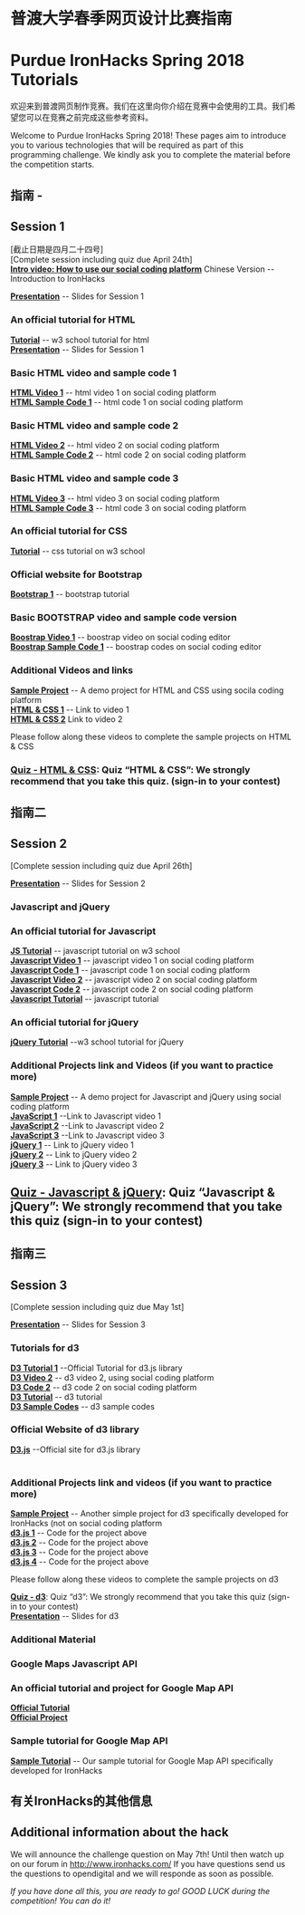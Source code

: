 # 普渡大学春季网页设计比赛指南
# Purdue IronHacks Spring 2018 Tutorials  

欢迎来到普渡网页制作竞赛。我们在这里向你介绍在竞赛中会使用的工具。我们希望您可以在竞赛之前完成这些参考资料。

Welcome to Purdue IronHacks Spring 2018! These pages aim to introduce you to various technologies that will be required as part of this programming challenge. We kindly ask you to complete the material before the competition starts.

## 指南 - 
## Session 1

[截止日期是四月二十四号] <br> 
[Complete session including quiz due April 24th]  <br> 
**[Intro video: How to use our social coding platform](https://drive.google.com/file/d/1XPTXg58IFoyARhaOH5qwRL_I19xMgdNQ/view?usp=sharing)** Chinese Version -- Introduction to IronHacks <br>

**[Presentation](https://docs.google.com/presentation/d/1U9xzlVhhI98_kWk6L1_jLjed64Xn3B1EVlWtQryMQI8/edit?usp=sharing)** -- Slides for Session 1<br>

### An official tutorial for HTML
**[Tutorial](http://www.w3schools.com/html)** -- w3 school tutorial for html<br>
**[Presentation](https://docs.google.com/presentation/d/1drcxv_ph14yuKpuIqeby1AvHyqqiNtkVaiDYYk3ZSWI/edit?usp=sharing)** -- Slides for Session 1<br>

### Basic HTML video and sample code 1 
**[HTML Video 1](https://drive.google.com/open?id=0B301Ac3Lm0btUzQxcUJJVURxeVk)** -- html video 1 on social coding platform <br>
**[HTML Sample Code 1](https://drive.google.com/open?id=0B301Ac3Lm0btT1ZQYnhTeWxobjA)** -- html code 1 on social coding platform<br>
### Basic HTML video and sample code 2
**[HTML Video 2](https://drive.google.com/open?id=0B301Ac3Lm0btVGxOUDRRdk9KYjg)** -- html video 2 on social coding platform <br>
**[HTML Sample Code 2](https://drive.google.com/open?id=0B301Ac3Lm0btalNDMEZOaXBLNWM)** -- html code 2 on social coding platform<br>
### Basic HTML video and sample code 3
**[HTML Video 3](https://drive.google.com/open?id=0B301Ac3Lm0btRU9VYUZwOFpVejQ)** -- html video 3 on social coding platform <br>
**[HTML Sample Code 3](https://drive.google.com/open?id=0B301Ac3Lm0btRW1rOVh6em1XU0E)** -- html code 3 on social coding platform <br>


### An official tutorial for CSS
**[Tutorial](http://www.w3schools.com/css/)** -- css tutorial on w3 school<br>
### Official website for Bootstrap<br>
**[Bootstrap 1](http://getbootstrap.com/)** -- bootstrap tutorial <br>
### Basic BOOTSTRAP video and sample code version
**[Boostrap Video 1](https://drive.google.com/open?id=0B301Ac3Lm0btelpqcmxDbi1Eb2c)** -- boostrap video on social coding editor <br>
**[Boostrap Sample Code 1](https://drive.google.com/open?id=0B301Ac3Lm0btV2Z2U3dxT0pHVHM)** -- boostrap codes on social coding editor <br>

### Additional Videos and  links
**[Sample Project](session1/html&css)** -- A demo project for HTML and CSS using socila coding platform<br>
**[HTML & CSS 1](https://www.youtube.com/watch?v=NgY0Cs09xyM&index=1&list=PLv0S1odRLm0YTt7EaxAQpiru6HJAymYJ-&t=572s)** -- Link to video 1<br>
**[HTML & CSS 2](https://www.youtube.com/watch?v=jYlHVKq7YKc&list=PLv0S1odRLm0YTt7EaxAQpiru6HJAymYJ-&index=2)** Link to video 2 <br>

Please follow along these videos to complete the sample projects on HTML & CSS


### **[Quiz - HTML & CSS](http://www.ironhacks.com/quizzes)**: Quiz “HTML & CSS”: We strongly recommend that you take this quiz. (sign-in to your contest)<br>
<!-- 
### Social Coding Platform

You are required to submit code to our system using our social coding platform <br>


**[Getting started](session1/Github/Github-Tutorial.md)** -- A simple introduction for Git and GitHub, such as how to install and basic usage (not needed for contest but if you are curious)<br>
**[Understanding GIT](https://www.atlassian.com/git/tutorials/what-is-git)** -- A good tutorial for Git (not needed for contest but if you are curious)
-->

## 指南二
## Session 2

[Complete session including quiz due April 26th] 

**[Presentation](https://docs.google.com/presentation/d/16y4d7Hdn2eIhxuyaBQNk9a3T-O3rtrMS4WzOALwyfJA/edit?usp=sharing)** -- Slides for Session 2

### Javascript and jQuery
### An official tutorial for Javascript
**[JS Tutorial](http://www.w3schools.com/js/)** -- javascript tutorial on w3 school <br>
**[Javascript Video 1](https://drive.google.com/open?id=0B301Ac3Lm0btOWxmMEFtSkZid00)** -- javascript video 1 on social coding platform<br>
**[Javascript Code 1](https://drive.google.com/drive/folders/0B301Ac3Lm0btZUFyRTI4cHF5YjQ)** -- javascript code 1 on social coding platform<br>
**[Javascript Video 2](https://drive.google.com/open?id=0B301Ac3Lm0btcXB1MjI5YWpBVFk)** -- javascript video 2 on social coding platform <br>
**[Javascript Code 2](https://drive.google.com/open?id=0B301Ac3Lm0btMUNHZ2tKQVd5aGs)** -- javascript code 2 on social coding platform<br>
**[Javascript  Tutorial](https://drive.google.com/drive/folders/0B301Ac3Lm0btMENrZHJ2NGFGUFU?usp=sharing)** -- javascript  tutorial<br>
### An official tutorial for jQuery
**[jQuery Tutorial](http://www.w3schools.com/jquery/)** --w3 school tutorial for jQuery

### Additional Projects link and Videos (if you want to practice more)
**[Sample Project](session2/)** -- A demo project for Javascript and jQuery using social coding platform<br>
**[JavaScript 1](https://www.youtube.com/watch?v=AhDO3xLwuC0&list=PLv0S1odRLm0aNn1kgeswUMAkFhOqzEZee&index=1)** --Link to Javascript video 1<br>
**[JavaScript 2](https://www.youtube.com/watch?v=24AZUg6YY6w&list=PLv0S1odRLm0aNn1kgeswUMAkFhOqzEZee&index=2)** --Link to Javascript video 2<br>
**[JavaScript 3](https://www.youtube.com/watch?v=hl71lGLlbbg&list=PLv0S1odRLm0aNn1kgeswUMAkFhOqzEZee&index=3)** --Link to Javascript video 3<br>
**[jQuery 1](https://www.youtube.com/watch?v=qIo_F5qI7Qk&list=PLv0S1odRLm0aNn1kgeswUMAkFhOqzEZee&index=4)** -- Link to jQuery video 1<br>
**[jQuery 2](https://www.youtube.com/watch?v=0mtZJTIq1LU&list=PLv0S1odRLm0aNn1kgeswUMAkFhOqzEZee&index=5)** -- Link to jQuery video 2<br>
**[jQuery 3](https://www.youtube.com/watch?v=m6VhtLLJiCQ&list=PLv0S1odRLm0aNn1kgeswUMAkFhOqzEZee&index=6)** -- Link to jQuery video 3 <br>

## **[Quiz - Javascript & jQuery](http://www.ironhacks.com/quizzes)**: Quiz “Javascript & jQuery”: We strongly recommend that you take this quiz (sign-in to your contest)<br>

## 指南三
## Session 3

[Complete session including quiz due May 1st] 

**[Presentation](https://docs.google.com/presentation/d/1akxIVqsUClwHgyep2DOViTsabpScGoAbmGF9U7bnPDM/edit?usp=sharing)** -- Slides for Session 3

### Tutorials for d3
**[D3 Tutorial 1](https://github.com/d3/d3/wiki)** --Official Tutorial for d3.js library<br>
**[D3 Video 2](https://drive.google.com/open?id=0B301Ac3Lm0btcXB1MjI5YWpBVFk)** -- d3 video 2, using social coding platform <br>
**[D3 Code 2](https://drive.google.com/open?id=0B301Ac3Lm0btMUNHZ2tKQVd5aGs)** -- d3 code 2 on social coding platform<br>
**[D3  Tutorial](https://drive.google.com/drive/folders/0B301Ac3Lm0btWUN6RkQzbmI4bUE?usp=sharing)** -- d3  tutorial<br>
**[D3  Sample Codes](https://drive.google.com/drive/folders/0B301Ac3Lm0btai1wUjVXWkxqbTQ?usp=sharing)** -- d3  sample codes<br>

### Official Website of d3 library
**[D3.js](http://d3js.org)** --Official site for d3.js library <br><br>

### Additional Projects link and videos (if you want to practice more)
**[Sample Project](session3/D3_tutorial)** -- Another simple project for d3 specifically developed for IronHacks (not on social coding platform<br>
**[d3.js 1](https://drive.google.com/open?id=0B-DRvJb6N3IiLXZDSFR2ZHF5NFE)** -- Code for the project above<br>
**[d3.js 2](https://drive.google.com/open?id=0B-DRvJb6N3IiYm5hclVxRk9pcEE)** -- Code for the project above<br>
**[d3.js 3](https://drive.google.com/open?id=0B-DRvJb6N3Iic25BWkJ5eXpNb1E)** -- Code for the project above<br>
**[d3.js 4](https://drive.google.com/open?id=0B-DRvJb6N3IiVno4eGZQNnItMnM)** -- Code for the project above<br>

Please follow along these videos to complete the sample projects on d3

**[Quiz - d3](http://www.ironhacks.com/quizzes)**: Quiz “d3”: We strongly recommend that you take this quiz (sign-in to your contest)<br>
**[Presentation](https://docs.google.com/presentation/d/1akxIVqsUClwHgyep2DOViTsabpScGoAbmGF9U7bnPDM/edit?usp=sharing)** -- Slides for d3

### Additional Material

### Google Maps Javascript API
### An official tutorial and project for Google Map API
**[Official Tutorial](https://developers.google.com/maps/documentation/javascript/tutorial)** <br>
**[Official Project](https://developers.google.com/maps/documentation/javascript/earthquakes)** <br>
### Sample tutorial for Google Map API
**[Sample Tutorial](session3/GoogleMap/Google-Maps-Tutorial.md)** -- Our sample tutorial for Google Map API specifically developed for IronHacks<br>

## 有关IronHacks的其他信息
## Additional information about the hack

We will announce the challenge question on May 7th! Until then watch up on our forum in http://www.ironhacks.com/ If you have questions send us the questions to opendigital and we will responde as soon as possible.

<i>If you have done all this, you are ready to go! GOOD LUCK during the competition! You can do it! </i>

